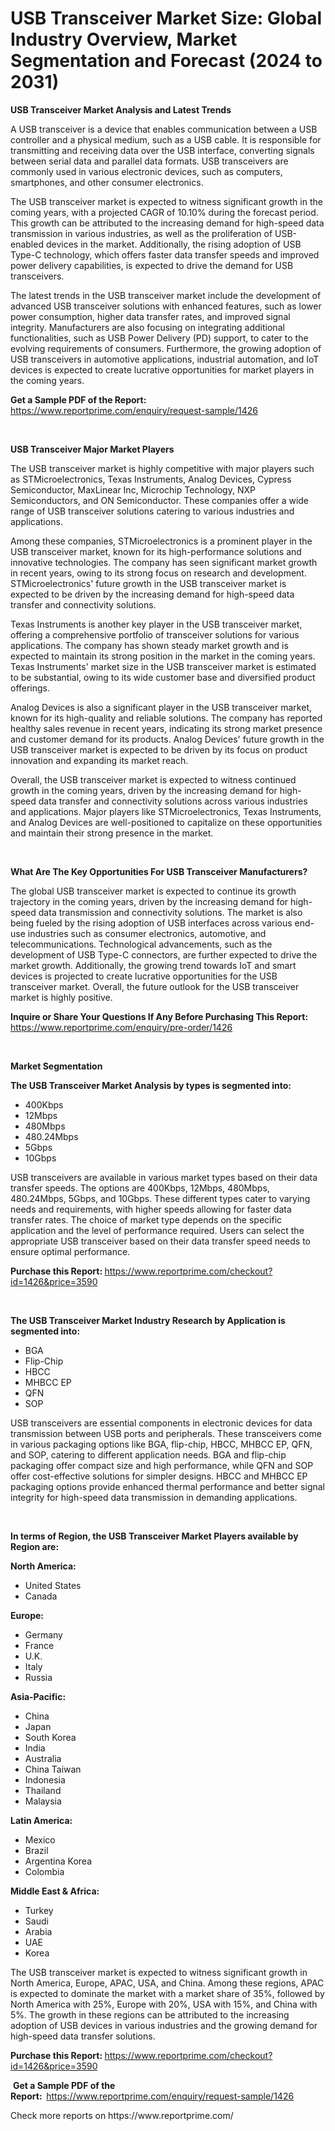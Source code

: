 <p><h1>USB Transceiver Market Size: Global Industry Overview, Market Segmentation and Forecast (2024 to 2031)</h1></p><p><strong>USB Transceiver Market Analysis and Latest Trends</strong></p>
<p><p>A USB transceiver is a device that enables communication between a USB controller and a physical medium, such as a USB cable. It is responsible for transmitting and receiving data over the USB interface, converting signals between serial data and parallel data formats. USB transceivers are commonly used in various electronic devices, such as computers, smartphones, and other consumer electronics.</p><p>The USB transceiver market is expected to witness significant growth in the coming years, with a projected CAGR of 10.10% during the forecast period. This growth can be attributed to the increasing demand for high-speed data transmission in various industries, as well as the proliferation of USB-enabled devices in the market. Additionally, the rising adoption of USB Type-C technology, which offers faster data transfer speeds and improved power delivery capabilities, is expected to drive the demand for USB transceivers.</p><p>The latest trends in the USB transceiver market include the development of advanced USB transceiver solutions with enhanced features, such as lower power consumption, higher data transfer rates, and improved signal integrity. Manufacturers are also focusing on integrating additional functionalities, such as USB Power Delivery (PD) support, to cater to the evolving requirements of consumers. Furthermore, the growing adoption of USB transceivers in automotive applications, industrial automation, and IoT devices is expected to create lucrative opportunities for market players in the coming years.</p></p>
<p><strong>Get a Sample PDF of the Report:&nbsp;</strong> <a href="https://www.reportprime.com/enquiry/request-sample/1426">https://www.reportprime.com/enquiry/request-sample/1426</a></p>
<p>&nbsp;</p>
<p><strong>USB Transceiver Major Market Players</strong></p>
<p><p>The USB transceiver market is highly competitive with major players such as STMicroelectronics, Texas Instruments, Analog Devices, Cypress Semiconductor, MaxLinear Inc, Microchip Technology, NXP Semiconductors, and ON Semiconductor. These companies offer a wide range of USB transceiver solutions catering to various industries and applications.</p><p>Among these companies, STMicroelectronics is a prominent player in the USB transceiver market, known for its high-performance solutions and innovative technologies. The company has seen significant market growth in recent years, owing to its strong focus on research and development. STMicroelectronics' future growth in the USB transceiver market is expected to be driven by the increasing demand for high-speed data transfer and connectivity solutions.</p><p>Texas Instruments is another key player in the USB transceiver market, offering a comprehensive portfolio of transceiver solutions for various applications. The company has shown steady market growth and is expected to maintain its strong position in the market in the coming years. Texas Instruments' market size in the USB transceiver market is estimated to be substantial, owing to its wide customer base and diversified product offerings.</p><p>Analog Devices is also a significant player in the USB transceiver market, known for its high-quality and reliable solutions. The company has reported healthy sales revenue in recent years, indicating its strong market presence and customer demand for its products. Analog Devices' future growth in the USB transceiver market is expected to be driven by its focus on product innovation and expanding its market reach.</p><p>Overall, the USB transceiver market is expected to witness continued growth in the coming years, driven by the increasing demand for high-speed data transfer and connectivity solutions across various industries and applications. Major players like STMicroelectronics, Texas Instruments, and Analog Devices are well-positioned to capitalize on these opportunities and maintain their strong presence in the market.</p></p>
<p>&nbsp;</p>
<p><strong>What Are The Key Opportunities For USB Transceiver Manufacturers?</strong></p>
<p><p>The global USB transceiver market is expected to continue its growth trajectory in the coming years, driven by the increasing demand for high-speed data transmission and connectivity solutions. The market is also being fueled by the rising adoption of USB interfaces across various end-use industries such as consumer electronics, automotive, and telecommunications. Technological advancements, such as the development of USB Type-C connectors, are further expected to drive the market growth. Additionally, the growing trend towards IoT and smart devices is projected to create lucrative opportunities for the USB transceiver market. Overall, the future outlook for the USB transceiver market is highly positive.</p></p>
<p><strong>Inquire or Share Your Questions If Any Before Purchasing This Report:</strong> <a href="https://www.reportprime.com/enquiry/pre-order/1426">https://www.reportprime.com/enquiry/pre-order/1426</a></p>
<p>&nbsp;</p>
<p><strong>Market Segmentation</strong></p>
<p><strong>The USB Transceiver Market Analysis by types is segmented into:</strong></p>
<p><ul><li>400Kbps</li><li>12Mbps</li><li>480Mbps</li><li>480.24Mbps</li><li>5Gbps</li><li>10Gbps</li></ul></p>
<p><p>USB transceivers are available in various market types based on their data transfer speeds. The options are 400Kbps, 12Mbps, 480Mbps, 480.24Mbps, 5Gbps, and 10Gbps. These different types cater to varying needs and requirements, with higher speeds allowing for faster data transfer rates. The choice of market type depends on the specific application and the level of performance required. Users can select the appropriate USB transceiver based on their data transfer speed needs to ensure optimal performance.</p></p>
<p><strong>Purchase this Report:&nbsp;</strong><a href="https://www.reportprime.com/checkout?id=1426&price=3590">https://www.reportprime.com/checkout?id=1426&price=3590</a></p>
<p>&nbsp;</p>
<p><strong>The USB Transceiver Market Industry Research by Application is segmented into:</strong></p>
<p><ul><li>BGA</li><li>Flip-Chip</li><li>HBCC</li><li>MHBCC EP</li><li>QFN</li><li>SOP</li></ul></p>
<p><p>USB transceivers are essential components in electronic devices for data transmission between USB ports and peripherals. These transceivers come in various packaging options like BGA, flip-chip, HBCC, MHBCC EP, QFN, and SOP, catering to different application needs. BGA and flip-chip packaging offer compact size and high performance, while QFN and SOP offer cost-effective solutions for simpler designs. HBCC and MHBCC EP packaging options provide enhanced thermal performance and better signal integrity for high-speed data transmission in demanding applications.</p></p>
<p>&nbsp;</p>
<p><strong>In terms of Region, the USB Transceiver Market Players available by Region are:</strong></p>
<p>
    <p> <strong> North America: </strong>
        <ul>
            <li>United States</li>
            <li>Canada</li>
        </ul>
        </p> 
    <p> <strong> Europe: </strong>
        <ul>
            <li>Germany</li>
            <li>France</li>
            <li>U.K.</li>
            <li>Italy</li>
            <li>Russia</li>
        </ul>
        </p> 
    <p> <strong> Asia-Pacific: </strong>
        <ul>
            <li>China</li>
            <li>Japan</li>
            <li>South Korea</li>
            <li>India</li>
            <li>Australia</li>
            <li>China Taiwan</li>
            <li>Indonesia</li>
            <li>Thailand</li>
            <li>Malaysia</li>
        </ul>
        </p> 
    <p> <strong> Latin America: </strong>
        <ul>
            <li>Mexico</li>
            <li>Brazil</li>
            <li>Argentina Korea</li>
            <li>Colombia</li>
        </ul>
        </p> 
    <p> <strong> Middle East & Africa: </strong>
        <ul>
            <li>Turkey</li>
            <li>Saudi</li>
            <li>Arabia</li>
            <li>UAE</li>
            <li>Korea</li>
        </ul>
    </p>
    </p>
<p><p>The USB transceiver market is expected to witness significant growth in North America, Europe, APAC, USA, and China. Among these regions, APAC is expected to dominate the market with a market share of 35%, followed by North America with 25%, Europe with 20%, USA with 15%, and China with 5%. The growth in these regions can be attributed to the increasing adoption of USB devices in various industries and the growing demand for high-speed data transfer solutions.</p></p>
<p><strong>Purchase this Report: </strong><a href="https://www.reportprime.com/checkout?id=1426&price=3590">https://www.reportprime.com/checkout?id=1426&price=3590</a></p>
<p>&nbsp;<strong>Get a Sample PDF of the Report:&nbsp;&nbsp;</strong><a href="https://www.reportprime.com/enquiry/request-sample/1426">https://www.reportprime.com/enquiry/request-sample/1426</a></p>
<p><strong></strong></p>
<p>Check more reports on https://www.reportprime.com/</p>